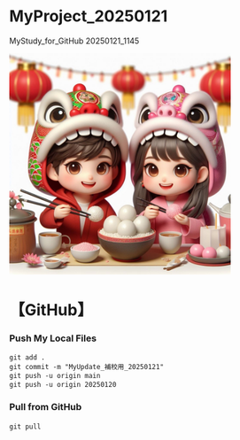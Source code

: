 # MyProject_20250121
MyStudy_for_GitHub 20250121_1145

<img src="1703169681398.jpg" width="400">

# 【GitHub】


### Push My Local Files
```git
git add . 
git commit -m "MyUpdate_補校用_20250121"
git push -u origin main
git push -u origin 20250120
```

### Pull from GitHub

```git
git pull 

```
